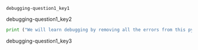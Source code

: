 ```ngMeta
debugging-question1_key1
```

debugging-question1_key2


```python
print ("We will learn debugging by removing all the errors from this python file.")
```
debugging-question1_key3
